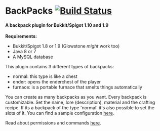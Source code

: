 # BackPacks [![Build Status](https://michael1011.at/jenkins/buildStatus/icon?job=BackPacks)](https://michael1011.at/jenkins/job/BackPacks)

#### A backpack plugin for Bukkit/Spigot 1.10 and 1.9

**Requirements:**
* Bukkit/Spigot 1.8 or 1.9 (Glowstone *might* work too)
* Java 8 or 7
* A MySQL database


This plugin contains 3 different types of backpacks:
* normal: this type is like a chest
* ender: opens the enderchest of the player
* furnace: is a portable furnace that smelts things automatically
 
You can create as many backpacks as you want. Every backpack is customizable. Set the name, lore (description), material and the crafting recipe. If its a backpack of the type 'normal' it's also possible to set the slots of it. You can find a sample configuration [here](https://github.com/michael1011/BackPacks/blob/master/src/main/resources/config.yml).

Read about permissions and commands [here](https://github.com/michael1011/BackPacks/wiki/).
